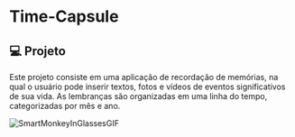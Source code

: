 # Time-Capsule

## 💻 Projeto

Este projeto consiste em uma aplicação de recordação de memórias, na qual o usuário pode inserir textos, fotos e vídeos de eventos significativos de sua vida. As lembranças são organizadas em uma linha do tempo, categorizadas por mês e ano.

![SmartMonkeyInGlassesGIF](https://github.com/KalebIsaias/Time-Capsule/assets/124165852/a869bd58-38e7-4434-bb71-676d7c9a30c5)
